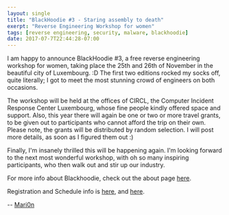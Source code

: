 ```yaml
---
layout: single
title: "BlackHoodie #3 - Staring assembly to death"
exerpt: "Reverse Engineering Workshop for women"
tags: [reverse engineering, security, malware, blackhoodie]
date: 2017-07-7T22:44:28-07:00
---
```

I am happy to announce BlackHoodie #3, a free reverse engineering workshop for women, taking place the 25th and 26th of November in the beautiful city of Luxembourg. :D The first two editions rocked my socks off, quite literally; I got to meet the most stunning crowd of engineers on both occasions.

The workshop will be held at the offices of CIRCL, the Computer Incident Response Center Luxembourg, whose fine people kindly offered space and support. Also, this year there will again be one or two or more travel grants, to be given out to participants who cannot afford the trip on their own. Please note, the grants will be distributed by random selection. I will post more details, as soon as I figured them out :)

Finally, I'm insanely thrilled this will be happening again. I'm looking forward to the next most wonderful workshop, with oh so many inspiring participants, who then walk out and stir up our industry.

For more info about Blackhoodie, check out the about page [here](/about/).

Registration and Schedule info is [here](/registration), and [here](/schedule).

-- [Mari0n](https://twitter.com/pinkflawd)
